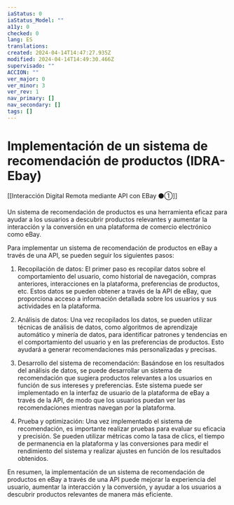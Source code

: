 ```yaml
---
iaStatus: 0
iaStatus_Model: ""
a11y: 0
checked: 0
lang: ES
translations: 
created: 2024-04-14T14:47:27.935Z
modified: 2024-04-14T14:49:30.466Z
supervisado: ""
ACCION: ""
ver_major: 0
ver_minor: 3
ver_rev: 1
nav_primary: []
nav_secondary: []
tags: []
---
```

# Implementación de un sistema de recomendación de productos (IDRA-Ebay)

[[Interacción Digital Remota mediante API con EBay ⚫①]]

Un sistema de recomendación de productos es una herramienta eficaz para ayudar a los usuarios a descubrir productos relevantes y aumentar la interacción y la conversión en una plataforma de comercio electrónico como eBay. 

Para implementar un sistema de recomendación de productos en eBay a través de una API, se pueden seguir los siguientes pasos:

1. Recopilación de datos: El primer paso es recopilar datos sobre el comportamiento del usuario, como historial de navegación, compras anteriores, interacciones en la plataforma, preferencias de productos, etc. Estos datos se pueden obtener a través de la API de eBay, que proporciona acceso a información detallada sobre los usuarios y sus actividades en la plataforma.

2. Análisis de datos: Una vez recopilados los datos, se pueden utilizar técnicas de análisis de datos, como algoritmos de aprendizaje automático y minería de datos, para identificar patrones y tendencias en el comportamiento del usuario y en las preferencias de productos. Esto ayudará a generar recomendaciones más personalizadas y precisas.

3. Desarrollo del sistema de recomendación: Basándose en los resultados del análisis de datos, se puede desarrollar un sistema de recomendación que sugiera productos relevantes a los usuarios en función de sus intereses y preferencias. Este sistema puede ser implementado en la interfaz de usuario de la plataforma de eBay a través de la API, de modo que los usuarios puedan ver las recomendaciones mientras navegan por la plataforma.

4. Prueba y optimización: Una vez implementado el sistema de recomendación, es importante realizar pruebas para evaluar su eficacia y precisión. Se pueden utilizar métricas como la tasa de clics, el tiempo de permanencia en la plataforma y las conversiones para medir el rendimiento del sistema y realizar ajustes en función de los resultados obtenidos.

En resumen, la implementación de un sistema de recomendación de productos en eBay a través de una API puede mejorar la experiencia del usuario, aumentar la interacción y la conversión, y ayudar a los usuarios a descubrir productos relevantes de manera más eficiente.
